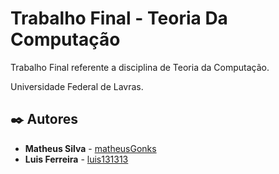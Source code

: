 # Trabalho Final - Teoria Da Computação
Trabalho Final referente a disciplina de Teoria da Computação.

Universidade Federal de Lavras.

## ✒️ Autores

- **Matheus Silva** - [matheusGonks](https://github.com/matheusGonks)
- **Luis Ferreira** - [luis131313](https://github.com/luis131313)
